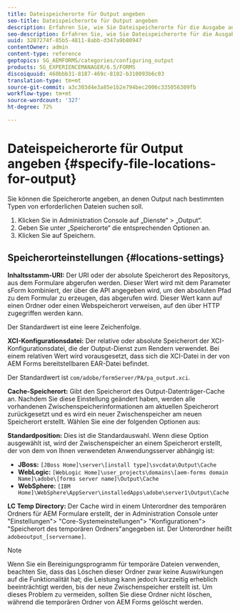 ```yaml
---
title: Dateispeicherorte für Output angeben
seo-title: Dateispeicherorte für Output angeben
description: Erfahren Sie, wie Sie Dateispeicherorte für die Ausgabe angegeben.
seo-description: Erfahren Sie, wie Sie Dateispeicherorte für die Ausgabe angegeben.
uuid: 3287274f-85b5-4811-8abb-d347a9b80947
contentOwner: admin
content-type: reference
geptopics: SG_AEMFORMS/categories/configuring_output
products: SG_EXPERIENCEMANAGER/6.5/FORMS
discoiquuid: 460bbb31-8187-469c-8102-b310093b6c03
translation-type: tm+mt
source-git-commit: a3c303d4e3a85e1b2e794bec2006c335056309fb
workflow-type: tm+mt
source-wordcount: '327'
ht-degree: 72%

---
```



# Dateispeicherorte für Output angeben {#specify-file-locations-for-output}

Sie können die Speicherorte angeben, an denen Output nach bestimmten Typen von erforderlichen Dateien suchen soll.

1. Klicken Sie in Administration Console auf „Dienste“ > „Output“.
1. Geben Sie unter „Speicherorte“ die entsprechenden Optionen an.
1. Klicken Sie auf Speichern.

## Speicherorteinstellungen {#locations-settings}

**Inhaltsstamm-URI:** Der URI oder der absolute Speicherort des Repositorys, aus dem Formulare abgerufen werden. Dieser Wert wird mit dem Parameter sForm kombiniert, der über die API angegeben wird, um den absoluten Pfad zu dem Formular zu erzeugen, das abgerufen wird. Dieser Wert kann auf einen Ordner oder einen Webspeicherort verweisen, auf den über HTTP zugegriffen werden kann. 

 Der Standardwert ist eine leere Zeichenfolge.

**XCI-Konfigurationsdatei:** Der relative oder absolute Speicherort der XCI-Konfigurationsdatei, die der Output-Dienst zum Rendern verwendet. Bei einem relativen Wert wird vorausgesetzt, dass sich die XCI-Datei in der von AEM Forms bereitstellbaren EAR-Datei befindet.

Der Standardwert ist `com/adobe/formServer/PA/pa_output.xci`.

**Cache-Speicherort:** Gibt den Speicherort des Output-Datenträger-Cache an. Nachdem Sie diese Einstellung geändert haben, werden alle vorhandenen Zwischenspeicherinformationen am aktuellen Speicherort zurückgesetzt und es wird ein neuer Zwischenspeicher am neuen Speicherort erstellt. Wählen Sie eine der folgenden Optionen aus:

**Standardposition:** Dies ist die Standardauswahl. Wenn diese Option ausgewählt ist, wird der Zwischenspeicher an einem Speicherort erstellt, der von dem von Ihnen verwendeten Anwendungsserver abhängig ist:

* **JBoss:** `[JBoss Home]\server\[install type]\svcdata\Output\Cache`
* **WebLogic:** `[WebLogic Home]\user_projects\domains\[aem-forms domain Name]\adobe\[forms server name]\Output\Cache`
* **WebSphere:** `[IBM Home]\WebSphere\AppServer\installedApps\adobe\server1\Output\Cache`

**LC Temp Directory:** Der Cache wird in einem Unterordner des temporären Ordners für AEM Formulare erstellt, der in Administration Console unter &quot;Einstellungen&quot;> &quot;Core-Systemeinstellungen&quot;> &quot;Konfigurationen&quot;> &quot;Speicherort des temporären Ordners&quot;angegeben ist. Der Unterordner heißt `adobeoutput_[servername]`.

>[!NOTE]
>
>Wenn Sie ein Bereinigungsprogramm für temporäre Dateien verwenden, beachten Sie, dass das Löschen dieser Ordner zwar keine Auswirkungen auf die Funktionalität hat; die Leistung kann jedoch kurzzeitig erheblich beeinträchtigt werden, bis der neue Zwischenspeicher erstellt ist. Um dieses Problem zu vermeiden, sollten Sie diese Ordner nicht löschen, während die temporären Ordner von AEM Forms gelöscht werden.

